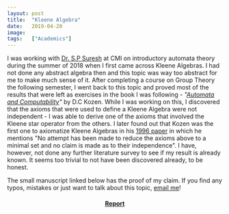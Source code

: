 ```yaml
---
layout: post
title:  "Kleene Algebra"
date:   2019-04-20
image:  
tags:   ["Academics"]
---
```


I was working with [Dr. S.P Suresh](https://www.cmi.ac.in/~spsuresh/) at CMI on introductory automata theory during the summer of 2018 when I first came across Kleene Algebras. I had not done any abstract algebra then and this topic was way too abstract for me to make much sense of it. After completing a course on Group Theory the following semester, I went back to this topic and proved most of the results that were left as exercises in the book I was following - *"[Automata and Computability](https://doi.org/10.1007/978-1-4612-1844-9_10)"* by D.C Kozen. While I was working on this, I discovered that the axioms that were used to define a Kleene Algebra were not independent - I was able to derive one of the axioms that involved the Kleene star operator from the others. I later found out that Kozen was the first one to axiomatize Kleene Algebras in his [1996 paper](https://doi.org/10.1006/inco.1994.1037) in which he mentions "No attempt has been made to reduce the axioms above to a minimal set and no claim is made as to their independence". I have, however, not done any further literature survey to see if my result is already known. It seems too trivial to not have been discovered already, to be honest. 

The small manuscript linked below has the proof of my claim. If you find any typos, mistakes or just  want to talk about this topic, [email me](mailto:kprahlad.narasimhan@niser.ac.in)!

#### <center><a href = "{{site.baseurl}}/documents/Reducing the Number of Axioms Required to Define a Kleene Algebra.pdf" download> Report </a></center>